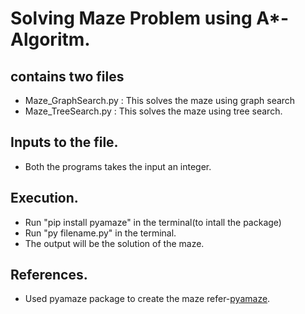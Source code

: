 # Solving Maze Problem using A*-Algoritm.
## contains two files 
- Maze_GraphSearch.py : This solves the maze using graph search
- Maze_TreeSearch.py  : This solves the maze using tree search.

## Inputs to the file.
- Both the programs takes the input an integer.

## Execution.
- Run "pip install pyamaze" in the terminal(to intall the package)
- Run "py filename.py" in the terminal.
- The output will be the solution of the maze.

## References.
- Used pyamaze package to create the maze refer-[pyamaze](https://towardsdatascience.com/a-python-module-for-maze-search-algorithms-64e7d1297c96).
